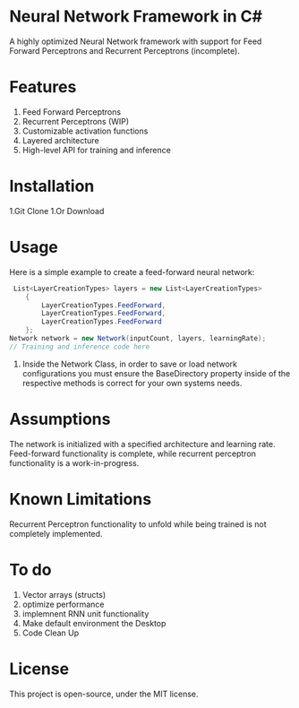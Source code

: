# Neural Network Framework in C#
A highly optimized Neural Network framework with support for Feed Forward Perceptrons and Recurrent Perceptrons (incomplete).

# Features
1. Feed Forward Perceptrons
1. Recurrent Perceptrons (WIP)
1. Customizable activation functions
1. Layered architecture
1. High-level API for training and inference
# Installation
1.Git Clone
1.Or Download
# Usage
Here is a simple example to create a feed-forward neural network:

```csharp
 List<LayerCreationTypes> layers = new List<LayerCreationTypes>
    {
        LayerCreationTypes.FeedForward,
        LayerCreationTypes.FeedForward,
        LayerCreationTypes.FeedForward
    };
Network network = new Network(inputCount, layers, learningRate);
// Training and inference code here
```

1. Inside the Network Class, in order to save or load network configurations you must ensure the BaseDirectory property inside of the respective methods is correct for your own systems needs.
# Assumptions
The network is initialized with a specified architecture and learning rate.
Feed-forward functionality is complete, while recurrent perceptron functionality is a work-in-progress.
# Known Limitations
Recurrent Perceptron functionality to unfold while being trained is not completely implemented.

# To do
1. Vector arrays (structs)
2. optimize performance
3. implemnent RNN unit functionality
4. Make default environment the Desktop
5. Code Clean Up
# License
This project is open-source, under the MIT license.

